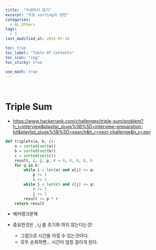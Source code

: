 ```yaml
---
title:  "리셋하지 않기"
excerpt: "주로 sorting과 관련"
categories:
  - AL_Others
tags:
  - 1
last_modified_at: 2021-07-18

toc: true
toc_label: "Table Of Contents"
toc_icon: "cog"
toc_sticky: true

use_math: true
---
```


<br>

# Triple Sum 

- https://www.hackerrank.com/challenges/triple-sum/problem?h_l=interview&playlist_slugs%5B%5D=interview-preparation-kit&playlist_slugs%5B%5D=search&h_r=next-challenge&h_v=zen

```python
def triplets(a, b, c):
    a = sorted(set(a))
    b = sorted(set(b))
    c = sorted(set(c))
    result, i, j, p, r = 0, 0, 0, 0, 0
    for q in b:
        while i < len(a) and a[i] <= q:
            p += 1
            i += 1
        while j < len(c) and c[j] <= q:
            r += 1
            j += 1
        result += p * r
    return result
```

- 해커랭크문제 

- 중요한것은 ,  i,j 를 초기화 하지 않는다는것! 

  - 그럼으로 시간을 아낄 수 있는것이다. 
  - 모두 순회하면... 시간이 엄청 걸리게 된다.

  

